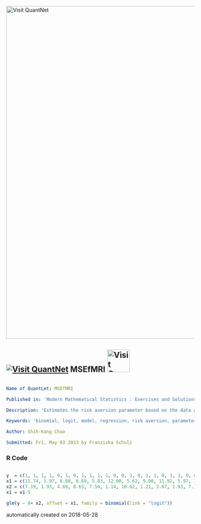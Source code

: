 [<img src="https://github.com/QuantLet/Styleguide-and-FAQ/blob/master/pictures/banner.png" width="888" alt="Visit QuantNet">](http://quantlet.de/)

## [<img src="https://github.com/QuantLet/Styleguide-and-FAQ/blob/master/pictures/qloqo.png" alt="Visit QuantNet">](http://quantlet.de/) **MSEfMRI** [<img src="https://github.com/QuantLet/Styleguide-and-FAQ/blob/master/pictures/QN2.png" width="60" alt="Visit QuantNet 2.0">](http://quantlet.de/)

```yaml

Name of QuantLet: MSEfMRI

Published in: 'Modern Mathematical Statistics : Exercises and Solutions'

Description: 'Estimates the risk aversion parameter based on the data given in the table and using a logit model.'

Keywords: 'binomial, logit, model, regression, risk aversion, parameter'

Author: Shih-Kang Chao

Submitted: Fri, May 03 2013 by Franziska Schulz
```

### R Code
```r

y  = c(1, 1, 1, 1, 0, 1, 0, 1, 1, 1, 1, 0, 0, 1, 0, 1, 1, 0, 1, 1, 0, 0, 1, 0, 1, 0, 1)
x1 = c(11.74, 5.97, 8.88, 8.69, 5.83, 12.00, 5.62, 9.00, 11.92, 5.97, 11.74, 8.88, 8.69, 12.00, 5.83, 9.00, 11.92, 5.62, 5.97, 11.74, 8.88, 5.83, 12.00, 8.69, 11.92, 5.62, 9.00)
x2 = c(7.19, 1.93, 4.69, 8.63, 7.54, 1.14, 10.62, 1.21, 3.67, 1.93, 7.19, 4.69, 8.63, 1.49, 7.54, 1.21, 3.67, 10.62, 1.93, 7.19, 4.69, 7.54, 1.14, 8.63, 3.67, 10.62, 1.21)
x1 = x1-5

glm(y ~ 0+ x2, offset = x1, family = binomial(link = "logit"))
```

automatically created on 2018-05-28